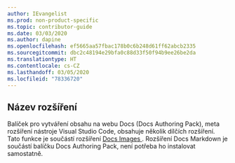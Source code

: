 ```yaml
---
author: IEvangelist
ms.prod: non-product-specific
ms.topic: contributor-guide
ms.date: 03/03/2020
ms.author: dapine
ms.openlocfilehash: ef5665aa57fbac178b0c6b248d61ff62abcb2335
ms.sourcegitcommit: dbc2c48194e29bfa0c88d33f50f94b9ee26be2da
ms.translationtype: HT
ms.contentlocale: cs-CZ
ms.lasthandoff: 03/05/2020
ms.locfileid: "78336720"
---
```

## <a name="extension-name"></a>Název rozšíření

Balíček pro vytváření obsahu na webu Docs (Docs Authoring Pack), meta rozšíření nástroje Visual Studio Code, obsahuje několik dílčích rozšíření. Tato funkce je součástí rozšíření <a href="https://marketplace.visualstudio.com/items?itemName=docsmsft.docs-images" target="_blank">Docs Images <span class="docon docon-navigate-external x-hidden-focus"></span></a>. Rozšíření Docs Markdown je součástí balíčku Docs Authoring Pack, není potřeba ho instalovat samostatně.
